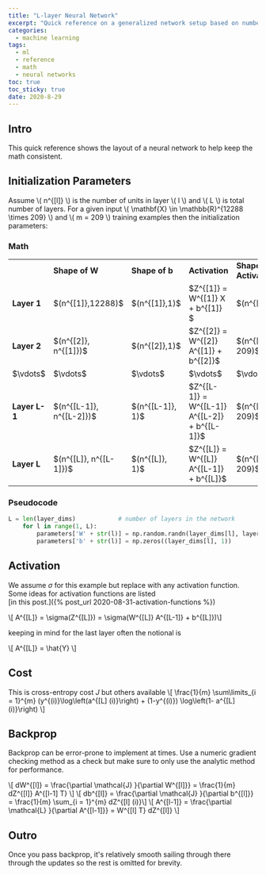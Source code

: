 ```yaml
---
title: "L-layer Neural Network" 
excerpt: "Quick reference on a generalized network setup based on number of layers"
categories:
  - machine learning
tags:
  - ml
  - reference
  - math
  - neural networks
toc: true
toc_sticky: true
date: 2020-8-29
---
```

<script>
MathJax = {
  tex: {
    inlineMath: [['$', '$'], ['\\(', '\\)']],
    displayMath: [ ['$$', '$$'], ['\\[', '\\]'] ],
  },
  svg: {
    fontCache: 'global'
  }
};
</script>
<script type="text/javascript" id="MathJax-script" async
  src="https://cdn.jsdelivr.net/npm/mathjax@3/es5/tex-svg.js">
</script>

## Intro
This quick reference shows the layout of a neural network to help keep the math consistent.

## Initialization Parameters
Assume \\( n^{[l]} \\) is the number of units in layer \\( l \\) and \\( L \\) is total number of layers. For a given input \\( \mathbf{X} \in \mathbb{R}^{12288 \times 209} \\) and \\( m = 209 \\) training examples then the initialization parameters:

### Math
<div markdown='1'>
<table style="width:100%">
<tbody>
  <tr>
    <td> </td>
    <td><b>Shape of W</b> </td>
    <td><b>Shape of b</b> </td>
    <td><b>Activation</b> </td>
    <td><b>Shape of Activation</b> </td>
  </tr>
  <tr>
    <td><b>Layer 1</b> </td>
    <td> $(n^{[1]},12288)$ </td>
    <td> $(n^{[1]},1)$ </td>
    <td> $Z^{[1]} = W^{[1]} X + b^{[1]} $ </td>
    <td> $(n^{[1]},209)$ </td>
  </tr>
  <tr>
    <td><b>Layer 2</b> </td>
    <td> $(n^{[2]}, n^{[1]})$ </td>
    <td> $(n^{[2]},1)$ </td>
    <td>$Z^{[2]} = W^{[2]} A^{[1]} + b^{[2]}$ </td>
    <td> $(n^{[2]}, 209)$ </td>
  </tr>
  <tr>
    <td> $\vdots$ </td>
    <td> $\vdots$ </td>
    <td> $\vdots$ </td>
    <td> $\vdots$</td>
    <td> $\vdots$ </td>
  </tr>
  <tr>
    <td><b>Layer L-1</b> </td>
    <td> $(n^{[L-1]}, n^{[L-2]})$ </td>
    <td> $(n^{[L-1]}, 1)$ </td>
    <td>$Z^{[L-1]} = W^{[L-1]} A^{[L-2]} + b^{[L-1]}$ </td>
    <td> $(n^{[L-1]}, 209)$ </td>
  </tr>
  <tr>
    <td><b>Layer L</b> </td>
    <td> $(n^{[L]}, n^{[L-1]})$ </td>
    <td> $(n^{[L]}, 1)$ </td>
    <td> $Z^{[L]} = W^{[L]} A^{[L-1]} + b^{[L]}$</td>
    <td> $(n^{[L]}, 209)$ </td>
  </tr>
  </tbody>
</table>
</div>

### Pseudocode
```python
L = len(layer_dims)            # number of layers in the network
    for l in range(1, L):
        parameters['W' + str(l)] = np.random.randn(layer_dims[l], layer_dims[l-1]) * 0.01
        parameters['b' + str(l)] = np.zeros((layer_dims[l], 1))
```

## Activation
We assume $\sigma$ for this example but replace with any activation function. Some ideas for activation functions are listed  
[in this post.]({% post_url 2020-08-31-activation-functions %})

\\[  A^{[L]} = \sigma(Z^{[L]}) = \sigma(W^{[L]} A^{[L-1]} + b^{[L]})\\]

keeping in mind for the last layer often the notional is

\\[ A^{[L]} = \hat{Y} \\]


## Cost
This is cross-entropy cost $J$ but others available
\\[ \frac{1}{m} \sum\limits_{i = 1}^{m} (y^{(i)}\log\left(a^{[L] (i)}\right) + (1-y^{(i)}) \log\left(1- a^{[L] (i)}\right) \\]

## Backprop
Backprop can be error-prone to implement at times. Use a numeric gradient checking method as a check but make sure to only use the analytic method for performance.

\\[ dW^{[l]} = \frac{\partial \mathcal{J} }{\partial W^{[l]}} = \frac{1}{m} dZ^{[l]} A^{[l-1] T}  \\]
\\[  db^{[l]} = \frac{\partial \mathcal{J} }{\partial b^{[l]}} = \frac{1}{m} \sum_{i = 1}^{m} dZ^{[l] (i)}\\]
\\[  A^{[l-1]} = \frac{\partial \mathcal{L} }{\partial A^{[l-1]}} = W^{[l] T} dZ^{[l]} \\]

## Outro
Once you pass backprop, it's relatively smooth sailing through there through the updates so the rest is omitted for brevity.